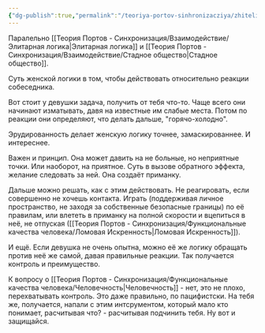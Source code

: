 ```yaml
---
{"dg-publish":true,"permalink":"/teoriya-portov-sinhronizacziya/zhiteli-marsa-zhenshhiny/zhenskaya-logika/"}
---
```


Паралельно [[Теория Портов - Синхронизация/Взаимодействие/Элитарная логика\|Элитарная логика]] и [[Теория Портов - Синхронизация/Взаимодействие/Стадное общество\|Стадное общество]].

Суть женской логики в том, чтобы действовать относительно реакции собеседника.

Вот стоит у девушки задача, получить от тебя что-то.
Чаще всего они начинают изматывать, давя на известные им слабые места. Потом по реакции они определяют, что делать дальше, "горячо-холодно".

Эрудированность делает женскую логику точнее, замаскированнее. И интереснее.

Важен и принцип. Она может давить на не больные, но неприятные точки. Или наоборот, на приятное.
Суть в вызове обратного эффекта, желание следовать за ней. Она создаёт приманку.

Дальше можно решать, как с этим действовать. Не реагировать, если совершенно не хочешь контакта.
Играть (поддерживая личное пространство, не заходя за собственные безопасные границы) по её правилам, или влететь в приманку на полной скорости и вцепиться в неё, не отпуская ([[Теория Портов - Синхронизация/Функциональные качества человека/Ломовая Искренность\|Ломовая Искренность]]).

И ещё. Если девушка не очень опытна, можно её же логику обращать против неё же самой, давая правильные реакции. Так получается контроль и преимущество.

К вопросу о [[Теория Портов - Синхронизация/Функциональные качества человека/Человечность\|Человечность]] - нет, это не плохо, перехватывать контроль. Это даже правильно, по пацифистски. На тебя же, получается, напали с этим интсрументом, который мало кто понимает, расчитывая что? - расчитывая подчинить тебя. Ну вот и защищайся.